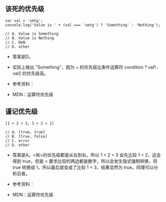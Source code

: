 ## 该死的优先级

```
var val = 'smtg';
console.log('Value is ' + (val === 'smtg') ? 'Something' : 'Nothing');

// A. Value is Something
// B. Value is Nothing
// C. NaN
// D. other
```

- 答案是D。
- 实际上输出 "Something"，因为 + 的优先级比条件运算符 condition ? val1 : val2 的优先级高。

- 参考资料：
- MDN：运算符优先级

## 谨记优先级
```
[1 < 2 < 3, 3 < 2 < 1]

// A. [true, true]
// B. [true, false]
// C. error
// D. other
```
- 答案是A。<和>的优先级都是从左到右，所以 1 < 2 < 3 会先比较 1 < 2，这会得到 true，但是 < 要求比较的两边都是数字，所以会发生隐式强制转换，将 true 转换成 1，所以最后就变成了比较 1 < 3，结果显然为 true。同理可以分析后者。

- 参考资料：
- MDN：运算符优先级